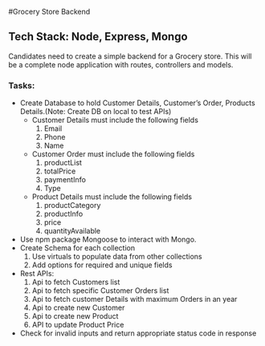 #Grocery Store Backend

<h2>Tech Stack: Node, Express, Mongo</h2>
  
<p>Candidates need to create a simple backend for a Grocery store. This will be a complete node
application with routes, controllers and models.</p>
  
<h3>Tasks:</h3>
<ul>
  <li>Create Database to hold Customer Details, Customer’s Order, Products Details.(Note:
    Create DB on local to test APIs)
    <ul>
      <li>Customer Details must include the following fields
        <ol>
          <li>Email</li>
          <li>Phone</li>
          <li>Name</li>
        </ol>
      </li>
      <li>Customer Order must include the following fields
        <ol>
          <li>productList</li>
          <li>totalPrice</li>
          <li>paymentInfo</li>
          <li>Type</li>
        </ol>
      </li>
      <li>Product Details must include the following fields
         <ol>
          <li>productCategory</li>
          <li>productInfo</li>
          <li>price</li>
          <li>quantityAvailable</li>
        </ol>
      </li>
      </ul>
  </li>
  <li>
    Use npm package Mongoose to interact with Mongo.
  </li>
  <li>Create Schema for each collection
  <ol>
    <li>Use virtuals to populate data from other collections</li>
    <li>Add options for required and unique fields</li>
    </ol>
  </li>
  <li>Rest APIs:
    <ol>
          <li>Api to fetch Customers list</li>
          <li>Api to fetch specific Customer Orders list</li>
          <li>Api to fetch customer Details with maximum Orders in an year</li>
          <li>Api to create new Customer</li>
          <li>Api to create new Product</li>
          <li>API to update Product Price</li>
        </ol>
  </li>
  <li>Check for invalid inputs and return appropriate status code in response</li>
  </ul>

